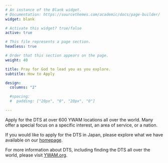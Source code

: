 ```yaml
---
# An instance of the Blank widget.
# Documentation: https://sourcethemes.com/academic/docs/page-builder/
widget: blank

# Activate this widget? true/false
active: true

# This file represents a page section.
headless: true

# Order that this section appears on the page.
weight: 40

title: Pray for God to lead you as you explore.
subtitle: How to Apply

design:
  columns: "2"

  #spacing:
  #  padding: ["20px", "0", "20px", "0"]

---
```


Apply for the DTS at over 600 YWAM locations all over the world. Many offer a special focus on a specific interest, an area of service, or a nation.

If you would like to apply for the DTS in Japan, please explore what we have available on our [homepage](../#explore).

For more information about DTS, including finding the DTS all over the world, please visit [YWAM.org](https://ywam.org/dts).
